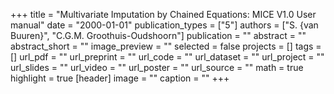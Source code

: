+++
title = "Multivariate Imputation by Chained Equations: MICE V1.0 User manual"
date = "2000-01-01"
publication_types = ["5"]
authors = ["S. {van Buuren}", "C.G.M. Groothuis-Oudshoorn"]
publication = ""
abstract = ""
abstract_short = ""
image_preview = ""
selected = false
projects = []
tags = []
url_pdf = ""
url_preprint = ""
url_code = ""
url_dataset = ""
url_project = ""
url_slides = ""
url_video = ""
url_poster = ""
url_source = ""
math = true
highlight = true
[header]
image = ""
caption = ""
+++
